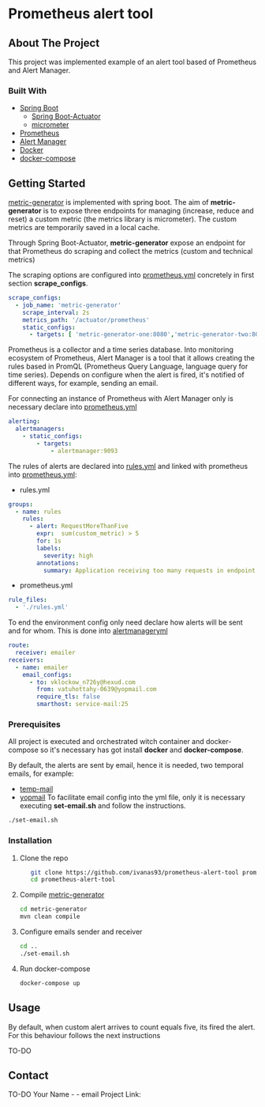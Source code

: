 # Prometheus alert tool

## About The Project

This project was implemented example of an alert tool based of Prometheus and Alert Manager.

### Built With

* [Spring Boot](https://github.com/spring-projects/spring-boot)
   * [Spring Boot-Actuator](https://github.com/spring-projects/spring-boot/tree/master/spring-boot-project/spring-boot-actuator)
   * [micrometer](https://micrometer.io/)
* [Prometheus](https://github.com/prometheus/prometheus)
* [Alert Manager](https://github.com/prometheus/alertmanager)
* [Docker](https://docs.docker.com/engine/)
* [docker-compose](https://github.com/docker/compose)

## Getting Started
[metric-generator](metric-generator) is implemented with spring boot.
The aim of **metric-generator** is to expose three endpoints for managing (increase, reduce and reset) a custom
metric (the metrics library is micrometer). The custom metrics are temporarily saved in a local cache.

Through Spring Boot-Actuator, **metric-generator** expose an endpoint for that Prometheus do scraping and collect the 
metrics (custom and technical metrics)

The scraping options are configured into [prometheus.yml](/prometheus.yml) concretely in first section **scrape_configs**.
```yml
scrape_configs:
  - job_name: 'metric-generator'
    scrape_interval: 2s
    metrics_path: '/actuator/prometheus'
    static_configs:
      - targets: [ 'metric-generator-one:8080','metric-generator-two:8080' ]
```

Prometheus is a collector and a time series database. Into monitoring ecosystem of Prometheus, Alert Manager is a tool 
that it allows creating the rules based in PromQL (Prometheus Query Language, language query for time series).
Depends on configure when the alert is fired, it's notified of different ways, for example, sending an email.

For connecting an instance of Prometheus with Alert Manager only is necessary declare into [prometheus.yml](/prometheus.yml)
```yml
alerting:
  alertmanagers:
    - static_configs:
        - targets:
            - alertmanager:9093
```

The rules of alerts are declared into [rules.yml](/rules.yml) and linked with prometheus into [prometheus.yml](/prometheus.yml):

* rules.yml 
```yml
groups:
  - name: rules
    rules:
      - alert: RequestMoreThanFive
        expr:  sum(custom_metric) > 5
        for: 1s
        labels:
          severity: high
        annotations:
          summary: Application receiving too many requests in endpoint /inc
```
* prometheus.yml 
```yml
rule_files:
  - './rules.yml'
```

To end the environment config only need declare how alerts will be sent and for whom. 
This is done into [alertmanageryml](/alertmanager.yml)
```yml
route:
  receiver: emailer
receivers:
  - name: emailer
    email_configs:
      - to: vklockow_n726y@hexud.com
        from: vatuhottahy-0639@yopmail.com
        require_tls: false
        smarthost: service-mail:25
```

### Prerequisites
All project is executed and orchestrated witch container and docker-compose so it's necessary has got 
install **docker** and **docker-compose**.

By default, the alerts are sent by email, hence it is needed, two temporal emails, for example:
* [temp-mail](https://temp-mail.org/)
* [yopmail](http://www.yopmail.com/)
To facilitate email config into the yml file, only it is necessary executing **set-email.sh** and follow the instructions.
```sh
./set-email.sh
```

### Installation

1. Clone the repo
   ```sh
      git clone https://github.com/ivanas93/prometheus-alert-tool prometheus-alert-tool
      cd prometheus-alert-tool
   ```
2. Compile [metric-generator](metric-generator)
   ```sh
   cd metric-generator
   mvn clean compile
   ```
3. Configure emails sender and receiver
   ```sh
   cd ..
   ./set-email.sh
   ```
4. Run docker-compose
   ```sh
   docker-compose up
   ```

## Usage
By default, when custom alert arrives to count equals five, its fired the alert. For this behaviour follows the next instructions

TO-DO

## Contact
TO-DO
Your Name - []() - email
Project Link: []()
